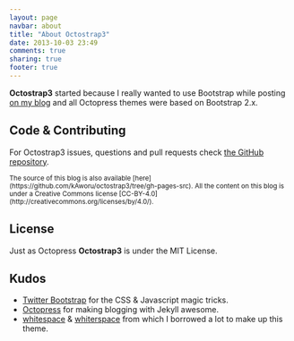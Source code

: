 ```yaml
---
layout: page
navbar: about
title: "About Octostrap3"
date: 2013-10-03 23:49
comments: true
sharing: true
footer: true
---
```


**Octostrap3** started because I really wanted to use Bootstrap while posting
[on my blog](https://kaworu.ch) and all Octopress themes were based on
Bootstrap 2.x.

<h2>Code & Contributing</h2>

For Octostrap3 issues, questions and pull requests check
[the GitHub repository](https://github.com/kAworu/octostrap3).

<small class="text-muted">
The source of this blog is also available
[here](https://github.com/kAworu/octostrap3/tree/gh-pages-src).  All the
content on this blog is under a Creative Commons license
[CC-BY-4.0](http://creativecommons.org/licenses/by/4.0/).
</small>


<h2>License</h2>

Just as Octopress **Octostrap3** is under the MIT License.

<h2>Kudos</h2>

- [Twitter Bootstrap](http://getbootstrap.com/) for the CSS & Javascript magic
  tricks.
- [Octopress](http://octopress.org/) for making blogging with Jekyll
  awesome.
- [whitespace](https://github.com/lucaslew/whitespace) &
  [whiterspace](https://github.com/mjhea0/whiterspace) from which I borrowed a
  lot to make up this theme.
